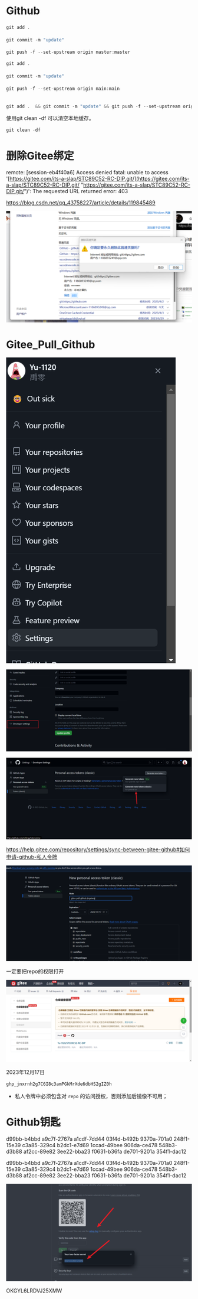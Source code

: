 # Github

```c
git add .  

git commit -m "update" 

git push -f --set-upstream origin master:master

```

```c
git add .  

git commit -m "update" 

git push -f --set-upstream origin main:main

```

```c

git add .  && git commit -m "update" && git push -f --set-upstream origin main:main

```

使用git clean -df 可以清空本地缓存。

```c
git clean -df
```

# 删除Gitee绑定

remote: \[session-eb4f40a6] Access denied
fatal: unable to access '[https://gitee.com/its-a-slap/STC89C52-RC-DIP.git/](https://gitee.com/its-a-slap/STC89C52-RC-DIP.git/ "https://gitee.com/its-a-slap/STC89C52-RC-DIP.git/")': The requested URL returned error: 403

<https://blog.csdn.net/qq_43758227/article/details/119845489>

![](image/d3cclxysl6_dV13N9Lymt.png)

# Gitee\_Pull\_Github

![](image/p0paoy4sql_dHIYRL-hAh.png)

![](image/cq84w-ida9_ZS0Do4jl7S.png)

![](image/_gndfztwr4_ZsQZpJtGjG.png)

<https://help.gitee.com/repository/settings/sync-between-gitee-github#如何申请-github-私人令牌>

![](image/image_SRNr8ZB3Iu.png)

一定要把repo的权限打开

![](image/kgunxl3ms2_IwR3XJQsvf.png)

2023年12月17日

```c
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
```

-   私人令牌中必须包含对 `repo` 的访问授权，否则添加后镜像不可用；

# Github钥匙

d99bb-b4bbd
a9c7f-2767a
a1cdf-7dd44
03f4d-b492b
9370a-701a0
248f1-15e39
c3a85-329c4
b2dc1-e7d69
1ccad-49bee
906da-ce478
548b3-d3b88
af2cc-89e82
3ee22-bba23
f0631-b36fa
de701-9201a
354f1-dac12

d99bb-b4bbd
a9c7f-2767a
a1cdf-7dd44
03f4d-b492b
9370a-701a0
248f1-15e39
c3a85-329c4
b2dc1-e7d69
1ccad-49bee
906da-ce478
548b3-d3b88
af2cc-89e82
3ee22-bba23
f0631-b36fa
de701-9201a
354f1-dac12

![](image/image_9VdFBQj4Mh.png)

OKGYL6LRDVJ25XMW
